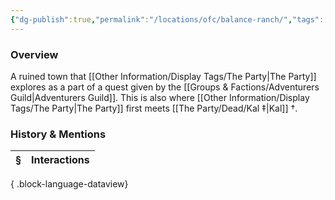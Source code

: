 ```yaml
---
{"dg-publish":true,"permalink":"/locations/ofc/balance-ranch/","tags":["Discovered"],"updated":"2025-08-11T11:53:31.750+01:00"}
---
```


### Overview
A ruined town that [[Other Information/Display Tags/The Party\|The Party]] explores as a part of a quest given by the [[Groups & Factions/Adventurers Guild\|Adventurers Guild]]. This is also where [[Other Information/Display Tags/The Party\|The Party]] first meets [[The Party/Dead/Kal ‡\|Kal]] †. 

### History & Mentions
| § | Interactions |
| - | ------------ |

{ .block-language-dataview}